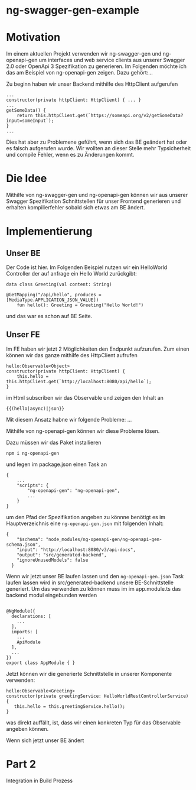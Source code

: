 # ng-swagger-gen-example
# Motivation

Im einem aktuellen Projekt verwenden wir ng-swagger-gen und ng-openapi-gen um interfaces und web service clients aus unserer Swagger 2.0 oder OpenApi 3 Spezifikation zu generieren. Im Folgenden möchte ich das am Beispiel von ng-openapi-gen zeigen. Dazu gehört:...

Zu beginn haben wir unser Backend mithilfe des HttpClient aufgerufen

```
...
constructor(private httpClient: HttpClient) { ... }
...
getSomeData() {
    return this.httpClient.get(`https://someapi.org/v2/getSomeData?input=someInput`);
}
...
```

Dies hat aber zu Problemene geführt, wenn sich das BE geändert hat oder es falsch aufgerufen wurde. Wir wollten an dieser Stelle mehr Typsicherheit und compile Fehler, wenn es zu Änderungen kommt.

# Die Idee
Mithilfe von ng-swagger-gen und ng-openapi-gen können wir aus unserer Swagger Spezifikation Schnittstellen für unser Frontend generieren und erhalten kompilierfehler sobald sich etwas am BE ändert. 

# Implementierung
## Unser BE
Der Code ist hier. Im Folgenden Beispiel nutzen wir ein HelloWorld Controller der auf anfrage ein Hello World zurückgibt:
```
data class Greeting(val content: String)

@GetMapping("/api/hello", produces = [MediaType.APPLICATION_JSON_VALUE])
    fun hello(): Greeting = Greeting("Hello World!")
```
und das war es schon auf BE Seite.

## Unser FE
Im FE haben wir jetzt 2 Möglichkeiten den Endpunkt aufzurufen. 
Zum einen können wir das ganze mithilfe des HttpClient aufrufen
```
hello:Observable<Object>
constructor(private httpClient: HttpClient) { 
    this.hello = this.httpClient.get(`http://localhost:8080/api/hello`);
}
```
im Html subscriben wir das Observable und zeigen den Inhalt an
```
{{(hello|async)|json}}
```
Mit diesem Ansatz habne wir folgende Probleme: ...

Mithilfe von ng-openapi-gen können wir diese Probleme lösen.

Dazu müssen wir das Paket installieren
```
npm i ng-openapi-gen
```

und legen im package.json einen Task an

```
{
    ...
    "scripts": {
        "ng-openapi-gen": "ng-openapi-gen",
        ...
    }
}
```
um den Pfad der Spezifikation angeben zu könnne benötigt es im Hauptverzeichnis eine ```ng-openapi-gen.json``` mit folgenden Inhalt:
```
{
    "$schema": "node_modules/ng-openapi-gen/ng-openapi-gen-schema.json",
    "input": "http://localhost:8080/v3/api-docs",
    "output": "src/generated-backend",
    "ignoreUnusedModels": false
  }
```
Wenn wir jetzt unser BE laufen lassen und den ```ng-openapi-gen.json``` Task laufen lassen wird in src/generated-backend unsere BE-Schnittstelle generiert. Um das verwenden zu können muss im im app.module.ts das backend modul eingebunden werden
```

@NgModule({
  declarations: [
    ...
  ],
  imports: [
    ...
    ApiModule
  ],
  ...
})
export class AppModule { }
```
Jetzt können wir die generierte Schnittstelle in unserer Komponente verwenden:

```
hello:Observable<Greeting>
constructor(private greetingService: HelloWorldRestControllerService) { 
   this.hello = this.greetingService.hello();
}
```
was direkt auffällt, ist, dass wir einen konkreten Typ für das Observable angeben können.

Wenn sich jetzt unser BE ändert

# Part 2 
Integration in Build Prozess
